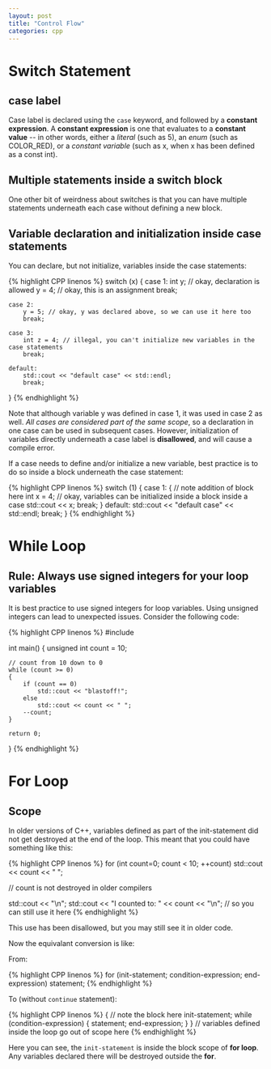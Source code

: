 ```yaml
---
layout: post
title: "Control Flow"
categories: cpp
---
```

<!--more-->

# Switch Statement

## case label

Case label is declared using the `case` keyword, and followed by a __constant expression__. A __constant expression__ is one that evaluates to a __constant value__ -- in other words, either a _literal_ (such as 5), an _enum_ (such as COLOR\_RED), or a _constant variable_ (such as x, when x has been defined as a const int).

## Multiple statements inside a switch block

One other bit of weirdness about switches is that you can have multiple statements underneath each case without defining a new block.

## Variable declaration and initialization inside case statements

You can declare, but not initialize, variables inside the case statements:

{% highlight CPP linenos %}
switch (x)
{
    case 1:
        int y; // okay, declaration is allowed
        y = 4; // okay, this is an assignment
        break;
 
    case 2:
        y = 5; // okay, y was declared above, so we can use it here too
        break;
 
    case 3:
        int z = 4; // illegal, you can't initialize new variables in the case statements
        break;
 
    default:
        std::cout << "default case" << std::endl;
        break;
}
{% endhighlight %}

Note that although variable y was defined in case 1, it was used in case 2 as well. _All cases are considered part of the same scope_, so a declaration in one case can be used in subsequent cases. However, initialization of variables directly underneath a case label is __disallowed__, and will cause a compile error.

If a case needs to define and/or initialize a new variable, best practice is to do so inside a block underneath the case statement:

{% highlight CPP linenos %}
switch (1)
{
    case 1:
    { // note addition of block here
        int x = 4; // okay, variables can be initialized inside a block inside a case
        std::cout << x;
        break;
    }
    default:
        std::cout << "default case" << std::endl;
        break;
}
{% endhighlight %}

# While Loop

## Rule: Always use signed integers for your loop variables

It is best practice to use signed integers for loop variables. Using unsigned integers can lead to unexpected issues. Consider the following code:

{% highlight CPP linenos %}
#include <iostream>
 
int main()
{
    unsigned int count = 10;
 
    // count from 10 down to 0
    while (count >= 0)
    {
        if (count == 0)
            std::cout << "blastoff!";
        else
            std::cout << count << " ";
        --count;
    }
 
    return 0;
}
{% endhighlight %}

# For Loop

## Scope

In older versions of C++, variables defined as part of the init-statement did not get destroyed at the end of the loop. This meant that you could have something like this:

{% highlight CPP linenos %}
for (int count=0; count < 10; ++count)
    std::cout << count << " ";
 
// count is not destroyed in older compilers
 
std::cout << "\n";
std::cout << "I counted to: " << count << "\n"; // so you can still use it here
{% endhighlight %}

This use has been disallowed, but you may still see it in older code.

Now the equivalant conversion is like:

From:

{% highlight CPP linenos %}
for (init-statement; condition-expression; end-expression)
   statement;
{% endhighlight %}

To (without `continue` statement):

{% highlight CPP linenos %}
{ // note the block here
    init-statement;
    while (condition-expression)
    {
        statement;
        end-expression;
    }
} // variables defined inside the loop go out of scope here
{% endhighlight %}

Here you can see, the `init-statement` is inside the block scope of __for loop__. Any variables declared there will be destroyed outside the __for__.
